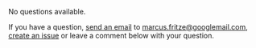 No questions available.

If you have a question, [send an email](mailto:marcus.fritze@googlemail.com?subject=Yukon) to  marcus.fritze@googlemail.com, [create an issue](http://code.google.com/p/yukon/issues/entry) or leave a comment below with your question.